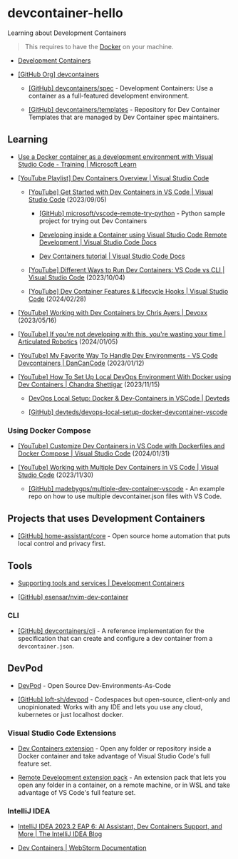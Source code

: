 # devcontainer-hello

Learning about Development Containers

> This requires to have the [Docker](https://www.docker.com/) on your machine.

- [Development Containers](https://containers.dev/)

- [[GitHub Org] devcontainers](https://github.com/devcontainers)

  - [[GitHub] devcontainers/spec](https://github.com/devcontainers/spec) - Development Containers: Use a container as a full-featured development environment.

  - [[GitHub] devcontainers/templates](https://github.com/devcontainers/templates) - Repository for Dev Container Templates that are managed by Dev Container spec maintainers.

## Learning

- [Use a Docker container as a development environment with Visual Studio Code - Training | Microsoft Learn](https://learn.microsoft.com/en-us/training/modules/use-docker-container-dev-env-vs-code/)

- [[YouTube Playlist] Dev Containers Overview | Visual Studio Code](https://www.youtube.com/playlist?list=PLj6YeMhvp2S7FFvNDj7ks7ndm0u69Ufrs)

  - [[YouTube] Get Started with Dev Containers in VS Code | Visual Studio Code](https://www.youtube.com/watch?v=b1RavPr_878) (2023/09/05)

    - [[GitHub] microsoft/vscode-remote-try-python](https://github.com/microsoft/vscode-remote-try-python) - Python sample project for trying out Dev Containers

    - [Developing inside a Container using Visual Studio Code Remote Development | Visual Studio Code Docs](https://code.visualstudio.com/docs/devcontainers/containers)

    - [Dev Containers tutorial | Visual Studio Code Docs](https://code.visualstudio.com/docs/devcontainers/tutorial)

  - [[YouTube] Different Ways to Run Dev Containers: VS Code vs CLI | Visual Studio Code](https://www.youtube.com/watch?v=Fc6TAahZ1Pk) (2023/10/04)

  - [[YouTube] Dev Container Features & Lifecycle Hooks | Visual Studio Code](https://www.youtube.com/watch?v=iCopdmuabBM) (2024/02/28)

- [[YouTube] Working with Dev Containers by Chris Ayers | Devoxx](https://www.youtube.com/watch?v=HV7LJ_LUZ5A) (2023/05/16)

- [[YouTube] If you're not developing with this, you're wasting your time | Articulated Robotics](https://www.youtube.com/watch?v=dihfA7Ol6Mw) (2024/01/05)

- [[YouTube] My Favorite Way To Handle Dev Environments - VS Code Devcontainers | DanCanCode](https://www.youtube.com/watch?v=SDa3v4Quj7Y) (2023/01/12)

- [[YouTube] How To Set Up Local DevOps Environment With Docker using Dev Containers | Chandra Shettigar](https://www.youtube.com/watch?v=XTfIVffnapo) (2023/11/15)

  - [DevOps Local Setup: Docker & Dev-Containers in VSCode | Devteds](https://www.devteds.com/devops-local-setup-with-docker-and-devcontainers-vscode/)

  - [[GitHub] devteds/devops-local-setup-docker-devcontainer-vscode](https://github.com/devteds/devops-local-setup-docker-devcontainer-vscode)

### Using Docker Compose

- [[YouTube] Customize Dev Containers in VS Code with Dockerfiles and Docker Compose | Visual Studio Code](https://www.youtube.com/watch?v=p9L7YFqHGk4) (2024/01/31)

- [[YouTube] Working with Multiple Dev Containers in VS Code | Visual Studio Code](https://www.youtube.com/watch?v=bVmczgfeR5Y) (2023/11/30)

  - [[GitHub] madebygps/multiple-dev-container-vscode](https://github.com/madebygps/multiple-dev-container-vscode) - An example repo on how to use multiple devcontainer.json files with VS Code.

## Projects that uses Development Containers

- [[GitHub] home-assistant/core](https://github.com/home-assistant/core) - Open source home automation that puts local control and privacy first.

## Tools

- [Supporting tools and services | Development Containers](https://containers.dev/supporting)

- [[GitHub] esensar/nvim-dev-container](https://github.com/esensar/nvim-dev-container)

### CLI

- [[GitHub] devcontainers/cli](https://github.com/devcontainers/cli) - A reference implementation for the specification that can create and configure a dev container from a `devcontainer.json`.

## DevPod

- [DevPod](https://devpod.sh/) - Open Source Dev-Environments-As-Code

- [[GitHub] loft-sh/devpod](https://github.com/loft-sh/devpod) - Codespaces but open-source, client-only and unopinionated: Works with any IDE and lets you use any cloud, kubernetes or just localhost docker.

### Visual Studio Code Extensions

- [Dev Containers extension](https://marketplace.visualstudio.com/items?itemName=ms-vscode-remote.remote-containers) - Open any folder or repository inside a Docker container and take advantage of Visual Studio Code's full feature set.

- [Remote Development extension pack](https://marketplace.visualstudio.com/items?itemName=ms-vscode-remote.vscode-remote-extensionpack) - An extension pack that lets you open any folder in a container, on a remote machine, or in WSL and take advantage of VS Code's full feature set.

### IntelliJ IDEA

- [IntelliJ IDEA 2023.2 EAP 6: AI Assistant, Dev Containers Support, and More | The IntelliJ IDEA Blog](https://blog.jetbrains.com/idea/2023/06/intellij-idea-2023-2-eap-6/#support-for-dev-containers)

- [Dev Containers | WebStorm Documentation](https://www.jetbrains.com/help/webstorm/connect-to-devcontainer.html)
